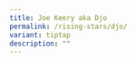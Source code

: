 ```yaml
---
title: Joe Keery aka Djo
permalink: /rising-stars/djo/
variant: tiptap
description: ""
---
```

<p></p>